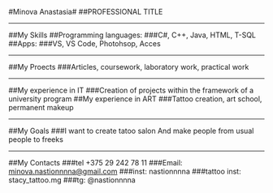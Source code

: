 #Minova Anastasia#
##PROFESSIONAL TITLE
***
##My Skills
##Programming languages:
###C#, C++, Java, HTML, T-SQL
##Apps:
###VS, VS Code, Photohsop, Acces
***
##My Proects
###Articles, coursework, laboratory work, practical work
***
##My experience in IT
###Creation of projects within the framework of a university program
##My experience in ART
###Tattoo creation, art school, permanent makeup
***
##My Goals
###I want to create tatoo salon And make people from usual people to freeks
***
##My Contacts
###tel +375 29 242 78 11
###Email: minova.nastionnnna@gmail.com
###inst: nastionnnna
###tattoo inst: stacy_tattoo.mg
###tg: @nastionnnna